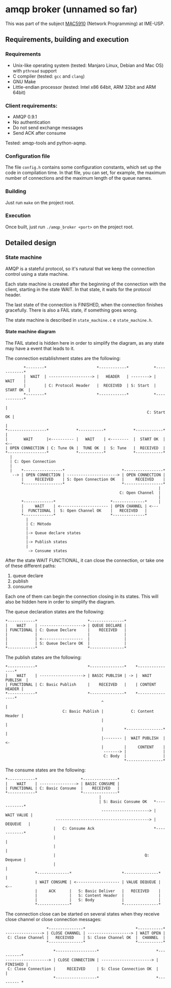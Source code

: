 # amqp broker (unnamed so far)

This was part of the subject [MAC5910](https://uspdigital.usp.br/janus/Disciplina?sgldis=MAC5910) (Network Programming) at IME-USP.

## Requirements, building and execution

### Requirements

- Unix-like operating system (tested: Manjaro Linux, Debian and Mac OS) with ``pthread`` support
- C compiler (tested: ``gcc`` and ``clang``)
- GNU Make
- Little-endian processor (tested: Intel x86 64bit, ARM 32bit and ARM 64bit)

### Client requirements:
- AMQP 0.9.1
- No authentication
- Do not send exchange messages
- Send ACK after consume

Tested: amqp-tools and python-aqmp.

### Configuration file

The file ``config.h`` contains some configuration constants, which set up the
code in compilation time. In that file, you can set, for example, the maximum
number of connections and the maximum length of the queue names.

### Building

Just run `make` on the project root.

### Execution

Once built, just run `./amqp_broker <port>` on the project root.

## Detailed design

### State machine

AMQP is a stateful protocol, so it's natural that we keep the connection control
using a state machine.

Each state machine is created after the beginning of the connection with the
client, starting in the state WAIT. In that state, it waits for the protocol
header.

The last state of the connection is FINISHED, when the connection finishes
gracefully. There is also a FAIL state, if something goes wrong.

The state machine is described in ``state_machine.c`` e ``state_machine.h``.

#### State machine diagram

The FAIL stated is hidden here in order to simplify the diagram, as any state
may have a event that leads to it.

The connection establishment states are the following:

~~~
        *--------*                      *------------*           *------------*
        |  WAIT  | -------------------> |   HEADER   | --------> |    WAIT    |
        |        | C: Protocol Header   |  RECEIVED  | S: Start  |  START OK  |
        *--------*                      *------------*           *------------*
                                                                          |
                                                              C: Start OK |
                                                                          |
*-----------------*            *-----------*            *------------*    |
|       WAIT      |<---------- |   WAIT    | <--------  |  START OK  | <--
| OPEN CONNECTION | C: Tune Ok |  TUNE OK  |  S: Tune   |  RECEIVED  |
*-----------------*            *-----------*            *------------*
  |
  | C: Open Connection
  |
  |    *-----------------*                         *-----------------*
   --> | OPEN CONNECTION | ----------------------> | OPEN CONNECTION |
       |     RECEIVED    | S: Open Connection OK   |     RECEIVED    |
       *-----------------*                         *-----------------*
                                                                   |
                                                  C: Open Channel  |
                                                                   |
       *-------------*                        *--------------*     |
       |     WAIT    | <--------------------- | OPEN CHANNEL | <---
       |  FUNCTIONAL |  S: Open Channel OK    |   RECEIVED   |
       *-------------*                        *--------------*
         |
         | C: Método
         |
         |-> Queue declare states
         |
         |-> Publish states
         |
          -> Consume states
~~~

After the state WAIT FUNCTIONAL, it can close the connection, or take one of
these different paths:
1. queue declare
2. publish
3. consume

Each one of them can begin the connection closing in its states. This will also
be hidden here in order to simplify the diagram.

The queue declaration states are the following:

~~~
*------------*                      *---------------*
|    WAIT    | -------------------> | QUEUE DECLARE |
| FUNCTIONAL | C: Queue Declare     |    RECEIVED   |
|            |                      |               |
|            | <------------------  |               |
|            | S: Queue Declare OK  |               |
*------------*                      *---------------*

~~~

The publish states are the following:

~~~
*------------*                      *---------------*    *----------------*
|    WAIT    | -------------------> | BASIC PUBLISH | -> |  WAIT PUBLISH  |
| FUNCTIONAL | C: Basic Publish     |    RECEIVED   |    | CONTENT HEADER |
*------------*                      *---------------*    *----------------*
                                          ^                              |
                         C: Basic Publish |            C: Content Header |
                                          |                              |
                                          |         *----------------*   |
                                          |-------- |  WAIT PUBLISH  | <-
                                          |         |     CONTENT    |
                                           -------> |                |
                                           C: Body  |                |
                                                    *----------------*
~~~

The consume states are the following:

~~~
*------------*                   *---------------*
|    WAIT    | ----------------> | BASIC CONSUME |
| FUNCTIONAL | C: Basic Consume  |    RECEIVED   |
*------------*                   *---------------*
                                         |
                                         | S: Basic Consume OK   *------------*
                                          ---------------------> | WAIT VALUE |
                      -----------------------------------------> |  DEQUEUE   |
                     |   C: Consume Ack                          *------------*
                     |                                                  |
                     |                                                  |
                     |                                       Q: Dequeue |
                     |                                                  |
             *--------------*                      *---------------*    |
             | WAIT CONSUME | <------------------- | VALUE DEQUEUE | <--
             |     ACK      |   S: Basic Deliver   |   RECEIVED    |
             |              |   S: Content Header  |               |
             |              |   S: Body            |               |
             *--------------*                      *---------------*
~~~

The connection close can be started on several states when they receive close
channel or close connection messages:

~~~
                  *---------------*                      *-----------*
----------------> | CLOSE CHANNEL | -------------------> | WAIT OPEN | 
 C: Close Channel |   RECEIVED    | S: Close Channel OK  |  CHANNEL  | 
                  *---------------*                      *-----------*

                     *------------------*                         *----------*
-------------------> | CLOSE CONNECTION | ----------------------> | FINISHED | 
 C: Close Connection |     RECEIVED     | S: Close Connection OK  |          | 
                     *------------------*                         *--------- *
~~~
